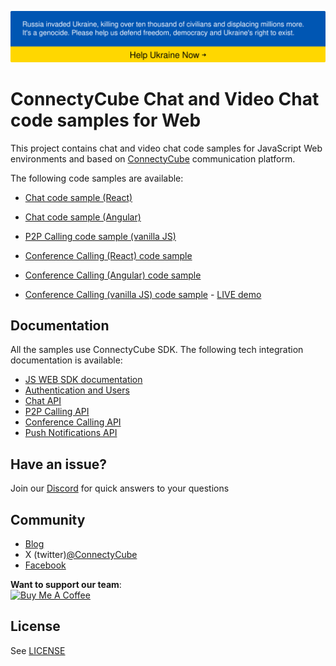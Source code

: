 [![Stand With Ukraine](https://raw.githubusercontent.com/vshymanskyy/StandWithUkraine/main/banner2-direct.svg)](https://stand-with-ukraine.pp.ua)

# ConnectyCube Chat and Video Chat code samples for Web

This project contains chat and video chat code samples for JavaScript Web environments and based on [ConnectyCube](https://connectycube.com/) communication platform.

The following code samples are available:

- [Chat code sample (React)](https://github.com/ConnectyCube/connectycube-web-samples/tree/master/chat-react)

- [Chat code sample (Angular)](https://github.com/ConnectyCube/connectycube-web-samples/tree/master/chat-angular)

- [P2P Calling code sample (vanilla JS)](https://github.com/ConnectyCube/connectycube-web-samples/tree/master/videochat)
  
- [Conference Calling (React) code sample](https://github.com/ConnectyCube/connectycube-web-samples/tree/master/videochat-conf-react)

- [Conference Calling (Angular) code sample](https://github.com/ConnectyCube/connectycube-web-samples/tree/master/videochat-conf-angular)

- [Conference Calling (vanilla JS) code sample](https://github.com/ConnectyCube/connectycube-web-samples/tree/master/videochat-conf) - [LIVE demo](https://teatalk.connectycube.com/)

## Documentation

All the samples use ConnectyCube SDK. The following tech integration documentation is available:

- [JS WEB SDK documentation](https://developers.connectycube.com/js)
- [Authentication and Users](https://developers.connectycube.com/js/authentication-and-users)
- [Chat API](https://developers.connectycube.com/js/messaging)
- [P2P Calling API](https://developers.connectycube.com/js/videocalling)
- [Conference Calling API](https://developers.connectycube.com/js/videocalling-conference)
- [Push Notifications API](https://developers.connectycube.com/js/push-notifications)

## Have an issue?

Join our [Discord](https://discord.com/invite/zqbBWNCCFJ) for quick answers to your questions

## Community

- [Blog](https://connectycube.com/blog)
- X (twitter)[@ConnectyCube](https://x.com/ConnectyCube)
- [Facebook](https://www.facebook.com/ConnectyCube)

**Want to support our team**:<br>
<a href="https://www.buymeacoffee.com/connectycube" target="_blank"><img src="https://cdn.buymeacoffee.com/buttons/v2/default-blue.png" alt="Buy Me A Coffee" style="height: 60px !important;width: 217px !important;" ></a>

## License

See [LICENSE](LICENSE)
